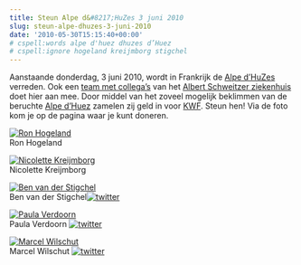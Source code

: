 ```yaml
---
title: Steun Alpe d&#8217;HuZes 3 juni 2010
slug: steun-alpe-dhuzes-3-juni-2010
date: '2010-05-30T15:15:40+00:00'
# cspell:words alpe d'huez dhuzes d’Huez
# cspell:ignore hogeland kreijmborg stigchel
---
```

Aanstaande donderdag, 3 juni 2010, wordt in Frankrijk de [Alpe d’HuZes](http://www.opgevenisgeenoptie.nl/) verreden. Ook een [team met collega’s](http://www.aszad6.nl/) van het [Albert Schweitzer ziekenhuis](http://www.asz.nl/) doet hier aan mee. Door middel van het zoveel mogelijk beklimmen van de beruchte [Alpe d’Huez](http://nl.wikipedia.org/wiki/Alpe_d'Huez) zamelen zij geld in voor [KWF](http://www.kwfkankerbestrijding.nl/). Steun hen! Via de foto kom je op de pagina waar je kunt doneren.

[![Ron Hogeland](https://deelnemers.alpe-dhuzes.nl/userdata/images/acties/2915/9162/Ron_small.JPG "Ron Hogeland")](https://deelnemers.alpe-dhuzes.nl/acties/ronhogeland/team/)  
 Ron Hogeland

[![Nicolette Kreijmborg](https://deelnemers.alpe-dhuzes.nl/userdata/images/acties/2916/9163/IMG_0116alpedhuzes_small.jpg "Nicolette Kreijmborg")](https://deelnemers.alpe-dhuzes.nl/acties/aszteam_nkreijmborg/team/)  
 Nicolette Kreijmborg

[![Ben van der Stigchel](https://deelnemers.alpe-dhuzes.nl/userdata/images/acties/2577/9160/IMG_1023_small.JPG "Ben van der Stigchel")](https://deelnemers.alpe-dhuzes.nl/acties/schweitzer/team/)  
 Ben van der Stigchel[![twitter](/wp-content/uploads/2009/08/twitter.gif "twitter")](http://twitter.com/bvanderstigchel)

[![Paula Verdoorn](https://deelnemers.alpe-dhuzes.nl/userdata/images/acties/2921/9165/mam5_small.JPG "Paula Verdoorn")](https://deelnemers.alpe-dhuzes.nl/acties/verdoorn/team/)  
 Paula Verdoorn [![twitter](/wp-content/uploads/2009/08/twitter.gif "twitter")](http://twitter.com/paulaverdoorn)

[![Marcel Wilschut](https://deelnemers.alpe-dhuzes.nl/userdata/images/acties/2920/9164/Limburgs_mooiste_small.jpg "Marcel Wilschut")](https://deelnemers.alpe-dhuzes.nl/acties/marcelwilschut/team/)  
 Marcel Wilschut [![twitter](/wp-content/uploads/2009/08/twitter.gif "twitter")](http://twitter.com/marcelwilschut)
